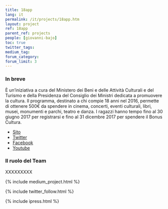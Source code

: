 ```yaml
---
title: 18app
lang: it
permalink: /it/projects/18app.htm
layout: project
ref: 18app
parent_ref: projects
people: [giovanni-bajo]
toc: true
twitter_tags:
medium_tag:
forum_category:
forum_limit: 3
---
```


### In breve

È un’iniziativa a cura del Ministero dei Beni e delle Attività Culturali e del Turismo e della Presidenza del Consiglio dei Ministri dedicata a promuovere la cultura. Il programma, destinato a chi compie 18 anni nel 2016, permette di ottenere 500€ da spendere in cinema, concerti, eventi culturali, libri, musei, monumenti e parchi, teatro e danza. I ragazzi hanno tempo fino al 30 giugno 2017 per registrarsi e fino al 31 dicembre 2017 per spendere il Bonus Cultura.

* [Sito](https://www.18app.italia.it/#/)
* [Twitter](https://twitter.com/18app)
* [Facebook](https://www.facebook.com/18app)
* [Youtube](https://www.youtube.com/channel/UCGRwUHq9AHjxcyo4_aoNQbg)

### Il ruolo del Team

XXXXXXXXX


{% include medium_project.html %}


{% include twitter_follow.html %}

{% include ipress.html %}
<div id="content-ipress" data-key="01e87bed-f52e-4d6d-af32-c4ea59fd300a" data-lang="it" data-size="100" data-tag="15"></div>
<script type="text/javascript" src="/js/ipress.js"></script>

